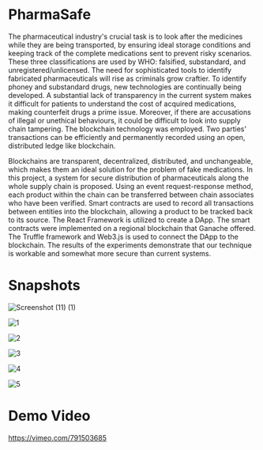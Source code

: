 # PharmaSafe
The pharmaceutical industry's crucial task is to look after the medicines while they are being transported, by ensuring ideal storage conditions and keeping 
track of the complete medications sent to prevent risky scenarios. These three classifications are used by WHO: falsified, substandard, and unregistered/unlicensed. 
The need for sophisticated tools to identify fabricated pharmaceuticals will rise as criminals grow craftier. To identify phoney and substandard drugs, new 
technologies are continually being developed. A substantial lack of transparency in the current system makes it difficult for patients to understand the cost of 
acquired medications, making counterfeit drugs a prime issue. Moreover, if there are accusations of illegal or unethical behaviours, it could be difficult to look into supply chain tampering. The blockchain technology was employed. Two parties' transactions can be efficiently and permanently recorded using an open, distributed ledge like blockchain. 

Blockchains are transparent, decentralized, distributed, and unchangeable, which makes them an ideal solution for the problem of fake medications. In this project, a system for secure distribution of pharmaceuticals along the whole supply chain is proposed. Using an event request-response method, each product within the chain can be transferred between chain associates who have been verified. Smart contracts are used to record all transactions between entities into the blockchain, allowing a product to be tracked back to its source. The React Framework is utilized to create a DApp. The smart contracts were implemented on a regional blockchain that Ganache offered. The Truffle framework and Web3.js is used to connect the DApp to the blockchain. The results of the experiments demonstrate that our technique is workable and somewhat more secure than current systems.


# Snapshots

![Screenshot (11) (1)](https://user-images.githubusercontent.com/114301040/215974248-89dd0b08-47e5-45d4-9e1b-4e5d53ba85c9.png)

![1](https://user-images.githubusercontent.com/114301040/215973875-51699da2-a9af-4bcc-ad83-3ad17a05af08.png)

![2](https://user-images.githubusercontent.com/114301040/215974329-0b031c1c-d127-49df-96c8-1f8ed9a0f914.png)

![3](https://user-images.githubusercontent.com/114301040/215974366-d5d9e20c-2931-453d-9cd5-b54b0151063d.png)

![4](https://user-images.githubusercontent.com/114301040/215974400-92f1af4b-0941-4d8a-b9dc-993172a9c9ef.png)

![5](https://user-images.githubusercontent.com/114301040/215974472-57dcb65e-32b9-4c1d-85ff-a1a8566af421.png)

# Demo Video

https://vimeo.com/791503685







